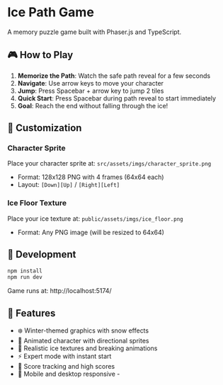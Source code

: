 # Ice Path Game

A memory puzzle game built with Phaser.js and TypeScript.

## 🎮 How to Play

1. **Memorize the Path**: Watch the safe path reveal for a few seconds
2. **Navigate**: Use arrow keys to move your character
3. **Jump**: Press Spacebar + arrow key to jump 2 tiles
4. **Quick Start**: Press Spacebar during path reveal to start immediately
5. **Goal**: Reach the end without falling through the ice!

## 🎨 Customization

### Character Sprite

Place your character sprite at: `src/assets/imgs/character_sprite.png`

- Format: 128x128 PNG with 4 frames (64x64 each)
- Layout: `[Down][Up]` / `[Right][Left]`

### Ice Floor Texture

Place your ice texture at: `public/assets/imgs/ice_floor.png`

- Format: Any PNG image (will be resized to 64x64)

## 🚀 Development

```bash
npm install
npm run dev
```

Game runs at: http://localhost:5174/

## 🎯 Features

- ❄️ Winter-themed graphics with snow effects
- 🐧 Animated character with directional sprites
- 🧊 Realistic ice textures and breaking animations
- ⚡ Expert mode with instant start
- 💎 Score tracking and high scores
- 📱 Mobile and desktop responsive -
